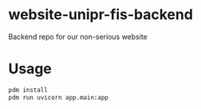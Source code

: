 # website-unipr-fis-backend
Backend repo for our non-serious website

# Usage
```bash
pdm install
pdm run uvicorn app.main:app
```
